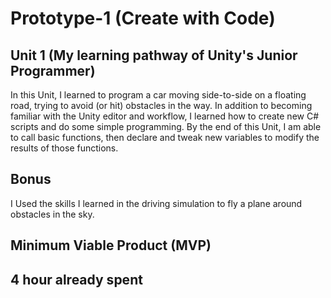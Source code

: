 # Prototype-1 (Create with Code)
## Unit 1 (My learning pathway of Unity's Junior Programmer)  
In this Unit, I learned to program a car moving side-to-side on a floating road, trying to avoid (or hit) obstacles in the way. In addition to becoming familiar with the Unity editor and workflow, I learned how to create new C# scripts and do some simple programming. By the end of this Unit, I am able to call basic functions, then declare and tweak new variables to modify the results of those functions. 

## Bonus
I Used the skills I learned in the driving simulation to fly a plane around obstacles in the sky. 

## Minimum Viable Product (MVP)
## 4 hour already spent